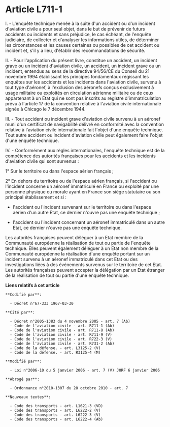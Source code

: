 # Article L711-1

I. - L'enquête technique menée à la suite d'un accident ou d'un incident d'aviation civile a pour seul objet, dans le but de
prévenir de futurs accidents ou incidents et sans préjudice, le cas échéant, de l'enquête judiciaire, de collecter et
d'analyser les informations utiles, de déterminer les circonstances et les causes certaines ou possibles de cet accident ou
incident et, s'il y a lieu, d'établir des recommandations de sécurité.

II. - Pour l'application du présent livre, constitue un accident, un incident grave ou un incident d'aviation civile, un
accident, un incident grave ou un incident, entendus au sens de la directive 94/56/CE du Conseil du 21 novembre 1994
établissant les principes fondamentaux régissant les enquêtes sur les accidents et les incidents dans l'aviation civile,
survenu à tout type d'aéronef, à l'exclusion des aéronefs conçus exclusivement à usage militaire ou exploités en circulation
aérienne militaire ou de ceux appartenant à un Etat qui ne sont pas inscrits au registre d'immatriculation prévu à l'article
17 de la convention relative à l'aviation civile internationale signée à Chicago le 7 décembre 1944.

III. - Tout accident ou incident grave d'aviation civile survenu à un aéronef muni d'un certificat de navigabilité délivré en
conformité avec la convention relative à l'aviation civile internationale fait l'objet d'une enquête technique. Tout autre
accident ou incident d'aviation civile peut également faire l'objet d'une enquête technique.

IV. - Conformément aux règles internationales, l'enquête technique est de la compétence des autorités françaises pour les
accidents et les incidents d'aviation civile qui sont survenus :

1° Sur le territoire ou dans l'espace aérien français ;

2° En dehors du territoire ou de l'espace aérien français, si l'accident ou l'incident concerne un aéronef immatriculé en
France ou exploité par une personne physique ou morale ayant en France son siège statutaire ou son principal établissement et
si :

- l'accident ou l'incident survenant sur le territoire ou dans l'espace aérien d'un autre Etat, ce dernier n'ouvre pas une
enquête technique ;

- l'accident ou l'incident concernant un aéronef immatriculé dans un autre Etat, ce dernier n'ouvre pas une enquête
technique.

Les autorités françaises peuvent déléguer à un Etat membre de la Communauté européenne la réalisation de tout ou partie de
l'enquête technique. Elles peuvent également déléguer à un Etat non membre de la Communauté européenne la réalisation d'une
enquête portant sur un incident survenu à un aéronef immatriculé dans cet Etat ou des investigations liées à des événements
survenus sur le territoire de cet Etat. Les autorités françaises peuvent accepter la délégation par un Etat étranger de la
réalisation de tout ou partie d'une enquête technique.

**Liens relatifs à cet article**

	**Codifié par**:

	  - Décret n°67-333 1967-03-30

	**Cité par**:

	  - Décret n°2005-1383 du 4 novembre 2005 - art. 7 (Ab)
	  - Code de l'aviation civile - art. R711-1 (Ab)
	  - Code de l'aviation civile - art. R711-8 (Ab)
	  - Code de l'aviation civile - art. R711-9 (V)
	  - Code de l'aviation civile - art. R722-3 (V)
	  - Code de l'aviation civile - art. R731-2 (Ab)
	  - Code de la défense. - art. L3125-2 (V)
	  - Code de la défense. - art. R3125-4 (M)

	**Modifié par**:

	  - Loi n°2006-10 du 5 janvier 2006 - art. 7 (V) JORF 6 janvier 2006

	**Abrogé par**:

	  - Ordonnance n°2010-1307 du 28 octobre 2010 - art. 7

	**Nouveaux textes**:

	  - Code des transports - art. L1621-3 (VD)
	  - Code des transports - art. L6222-2 (V)
	  - Code des transports - art. L6222-3 (V)
	  - Code des transports - art. L6222-4 (Ab)
